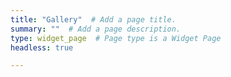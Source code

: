 ```yaml
---
title: "Gallery"  # Add a page title.
summary: ""  # Add a page description.
type: widget_page  # Page type is a Widget Page
headless: true

---
```

